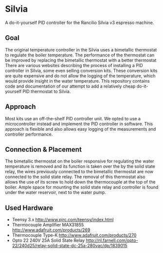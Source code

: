 Silvia
======

A do-it-yourself PID controller for the Rancilio Silvia v3 espresso machine.

Goal
----
The original temperature controller in the Silvia uses a bimetallic thermostat to regulate the boiler temperature. The performance of the thermostat can be improved by replacing the bimetallic thermostat with a better thermostat There are various websites describing the process of installing a PID controller in Silvia, some even selling conversion kits. These conversion kits are quite expensive and do not allow the logging of the temperature, which would provide insight in the water temperature. This repository contains code and documentation of our attempt to add a relatively cheap do-it-yourself PID thermostat to Silvia.

Approach
--------
Most kits use an off-the-shelf PID controller unit. We opted to use a microcontroller instead and implement the PID controller in software. This approach is flexible and also allows easy logging of the measurements and controller performance.

Connection & Placement
----------------------
The bimetallic thermostat on the boiler responsive for regulating the water temperature is removed and its function is taken over the by the solid state relay, the wires previously connected to the bimetallic thermostat are now connected to the solid state relay. The removal of this thermostat also allows the use of its screw to hold down the thermocouple at the top of the boiler. Ample space for mounting the solid state relay and controller is found under the water reservoir, next to the water pump.

Used Hardware
-------------
 - Teensy 3.x http://www.pjrc.com/teensy/index.html
 - Thermocouple Amplifier MAX31855 http://www.adafruit.com/products/269
 - Thermocouple Type-K http://www.adafruit.com/products/270
 - Opto 22 240V 25A Solid State Relay http://nl.farnell.com/opto-22/240d25/relay-solid-state-dc-25a-280vac/dp/1839015